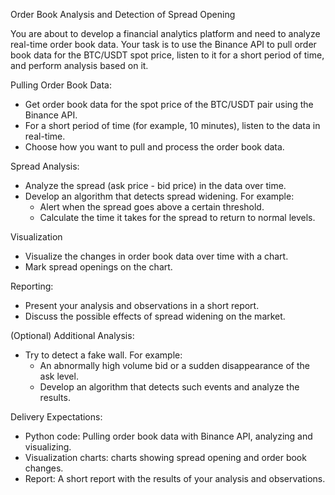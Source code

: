 Order Book Analysis and Detection of Spread Opening

You are about to develop a financial analytics platform and need to analyze real-time order book data. Your task is to use the Binance API to pull order book data for the BTC/USDT spot price, listen to it for a short period of time, and perform analysis based on it.

Pulling Order Book Data:
- Get order book data for the spot price of the BTC/USDT pair using the Binance API.
- For a short period of time (for example, 10 minutes), listen to the data in real-time.
- Choose how you want to pull and process the order book data.

Spread Analysis:
- Analyze the spread (ask price - bid price) in the data over time.
- Develop an algorithm that detects spread widening. For example:
    - Alert when the spread goes above a certain threshold.
    - Calculate the time it takes for the spread to return to normal levels.

Visualization
- Visualize the changes in order book data over time with a chart.
- Mark spread openings on the chart.

Reporting:
- Present your analysis and observations in a short report.
- Discuss the possible effects of spread widening on the market.

(Optional) Additional Analysis:
- Try to detect a fake wall. For example:
    - An abnormally high volume bid or a sudden
disappearance of the ask level.
    - Develop an algorithm that detects such events and analyze the results.

Delivery Expectations:
- Python code: Pulling order book data with Binance API, analyzing and visualizing.
- Visualization charts: charts showing spread opening and order book changes.
- Report: A short report with the results of your analysis and observations.